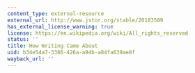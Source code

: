 ```yaml
---
content_type: external-resource
external_url: http://www.jstor.org/stable/20183589
has_external_license_warning: true
license: https://en.wikipedia.org/wiki/All_rights_reserved
status: ''
title: How Writing Came About
uid: b34e54a7-3386-426a-a94b-a84fa639ae8f
wayback_url: ''
---
```

